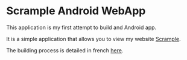 # Scrample Android WebApp

This application is my first attempt to build and Android app.

It is a simple application that allows you to view my website [Scrample](https://www.scrample.xyz).

The building process is detailed in french [here](https://www.scrample.xyz/scrample-android-app/).